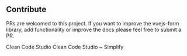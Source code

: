 ## Contribute

PRs are welcomed to this project.
If you want to improve the vuejs-form library, add
functionality or improve the docs please feel free to submit a PR.


Clean Code Studio 
Clean Code Studio ~ Simplify
